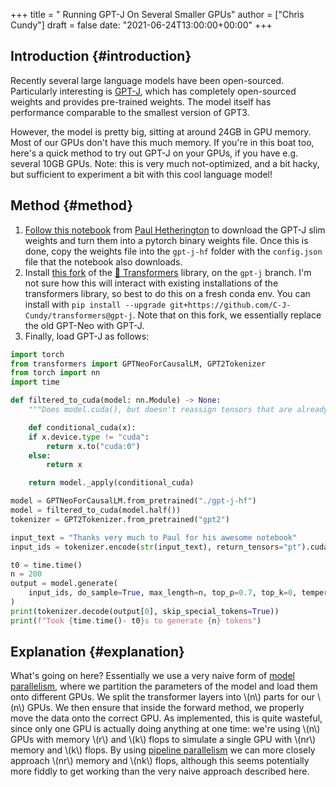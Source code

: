 +++
title = " Running GPT-J On Several Smaller GPUs"
author = ["Chris Cundy"]
draft = false
date: "2021-06-24T13:00:00+00:00"
+++

## Introduction {#introduction}

Recently several large language models have been open-sourced. Particularly interesting is [GPT-J](https://6b.eleuther.ai/), which
has completely open-sourced weights and provides pre-trained weights. The model itself has performance
comparable to the smallest version of GPT3.

However, the model is pretty big, sitting at around 24GB in GPU memory. Most of our GPUs don't have this
much memory. If you're in this boat too, here's a quick method to try out GPT-J on your GPUs, if you have
e.g. several 10GB GPUs. Note: this is very much not-optimized, and a bit hacky, but sufficient to experiment a bit with this cool
language model!


## Method {#method}

1.  [Follow this notebook](https://github.com/paulcjh/gpt-j-6b/blob/main/gpt-j-t4.ipynb) from [Paul Hetherington](https://www.getneuro.ai/) to download the GPT-J slim weights and turn them into a pytorch binary weights file. Once this is done, copy the weights file into the `gpt-j-hf` folder with the `config.json` file that the notebook also downloads.
2.  Install [this fork](https://github.com/C-J-Cundy/transformers) of the [🤗 Transformers](https://huggingface.co/) library, on the `gpt-j` branch. I'm not sure how this will interact with existing installations of the transformers library, so best to do this on a fresh conda env. You can install with `pip install --upgrade git+https://github.com/C-J-Cundy/transformers@gpt-j`. Note that on this fork, we essentially replace the old GPT-Neo with GPT-J.
3.  Finally, load GPT-J as follows:

<!--listend-->

```python
import torch
from transformers import GPTNeoForCausalLM, GPT2Tokenizer
from torch import nn
import time

def filtered_to_cuda(model: nn.Module) -> None:
    """Does model.cuda(), but doesn't reassign tensors that are already on gpu"""

    def conditional_cuda(x):
	if x.device.type != "cuda":
	    return x.to("cuda:0")
	else:
	    return x

    return model._apply(conditional_cuda)

model = GPTNeoForCausalLM.from_pretrained("./gpt-j-hf")
model = filtered_to_cuda(model.half())
tokenizer = GPT2Tokenizer.from_pretrained("gpt2")

input_text = "Thanks very much to Paul for his awesome notebook"
input_ids = tokenizer.encode(str(input_text), return_tensors="pt").cuda()

t0 = time.time()
n = 200
output = model.generate(
    input_ids, do_sample=True, max_length=n, top_p=0.7, top_k=0, temperature=1.0,
)
print(tokenizer.decode(output[0], skip_special_tokens=True))
print(f"Took {time.time()- t0}s to generate {n} tokens")
```


## Explanation {#explanation}

What's going on here? Essentially we use a very naive form of [model parallelism](https://pytorch.org/tutorials/intermediate/model%5Fparallel%5Ftutorial.html), where we partition the parameters of the model and load them onto different GPUs. We split the transformer layers into \\(n\\) parts for our \\(n\\) GPUs. We then ensure that inside the forward method, we properly move the data onto the correct GPU. As implemented, this is quite wasteful, since only one GPU is actually doing anything at one time: we're using \\(n\\) GPUs with memory \\(r\\) and \\(k\\) flops to simulate a single GPU with \\(nr\\) memory and \\(k\\) flops. By using [pipeline parallelism](https://pytorch.org/docs/stable/pipeline.html) we can more closely approach \\(nr\\) memory and \\(nk\\) flops, although this seems potentially more fiddly to get working than the very naive approach described here.

